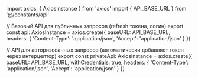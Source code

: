 import axios, { AxiosInstance } from 'axios'
import { API_BASE_URL } from '@/constants/api'

// Базовый API для публичных запросов (refresh токена, логин)
export const api: AxiosInstance = axios.create({
  baseURL: API_BASE_URL,
  headers: {
    'Content-Type': 'application/json',
    'Accept': 'application/json'
  }
})

// API для авторизованных запросов (автоматически добавляет токен через интерцептор)
export const privateApi: AxiosInstance = axios.create({
  baseURL: API_BASE_URL,
  withCredentials: true,
  headers: {
    'Content-Type': 'application/json',
    'Accept': 'application/json'
  }
})